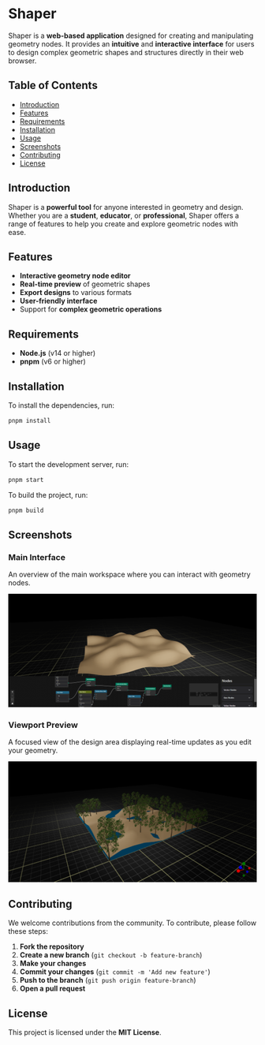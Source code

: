 # Shaper

Shaper is a **web-based application** designed for creating and manipulating geometry nodes. It provides an **intuitive** and **interactive interface** for users to design complex geometric shapes and structures directly in their web browser.

## Table of Contents

- [Introduction](#introduction)
- [Features](#features)
- [Requirements](#requirements)
- [Installation](#installation)
- [Usage](#usage)
- [Screenshots](#screenshots)
- [Contributing](#contributing)
- [License](#license)

## Introduction

Shaper is a **powerful tool** for anyone interested in geometry and design. Whether you are a **student**, **educator**, or **professional**, Shaper offers a range of features to help you create and explore geometric nodes with ease.

## Features

- **Interactive geometry node editor**
- **Real-time preview** of geometric shapes
- **Export designs** to various formats
- **User-friendly interface**
- Support for **complex geometric operations**

## Requirements

- **Node.js** (v14 or higher)
- **pnpm** (v6 or higher)

## Installation

To install the dependencies, run:

```sh
pnpm install
```

## Usage

To start the development server, run:

```sh
pnpm start
```

To build the project, run:

```sh
pnpm build
```

## Screenshots

### Main Interface

An overview of the main workspace where you can interact with geometry nodes.

![Main Interface](/public/whole.png)

### Viewport Preview

A focused view of the design area displaying real-time updates as you edit your geometry.

![Viewport Preview](/public/viewport.png)

## Contributing

We welcome contributions from the community. To contribute, please follow these steps:

1. **Fork the repository**
2. **Create a new branch** (`git checkout -b feature-branch`)
3. **Make your changes**
4. **Commit your changes** (`git commit -m 'Add new feature'`)
5. **Push to the branch** (`git push origin feature-branch`)
6. **Open a pull request**

## License

This project is licensed under the **MIT License**.
